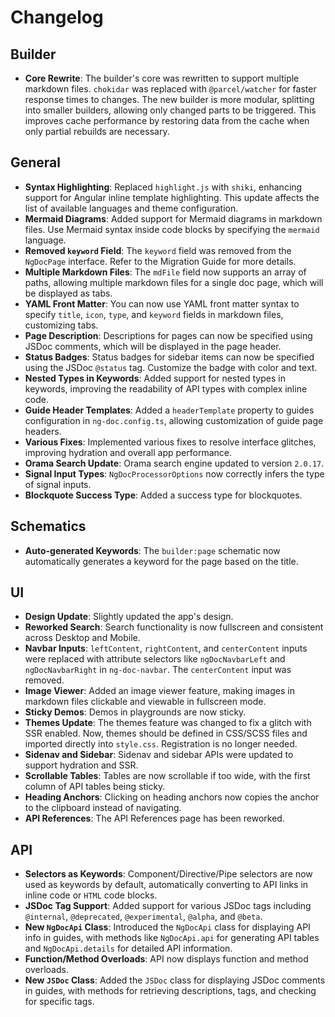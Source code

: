 # Changelog

## Builder

- **Core Rewrite**: The builder's core was rewritten to support multiple markdown files. `chokidar` was replaced with `@parcel/watcher` for faster response times to changes. The new builder is more modular, splitting into smaller builders, allowing only changed parts to be triggered. This improves cache performance by restoring data from the cache when only partial rebuilds are necessary.

## General

- **Syntax Highlighting**: Replaced `highlight.js` with `shiki`, enhancing support for Angular inline template highlighting. This update affects the list of available languages and theme configuration.
- **Mermaid Diagrams**: Added support for Mermaid diagrams in markdown files. Use Mermaid syntax inside code blocks by specifying the `mermaid` language.
- **Removed `keyword` Field**: The `keyword` field was removed from the `NgDocPage` interface. Refer to the Migration Guide for more details.
- **Multiple Markdown Files**: The `mdFile` field now supports an array of paths, allowing multiple markdown files for a single doc page, which will be displayed as tabs.
- **YAML Front Matter**: You can now use YAML front matter syntax to specify `title`, `icon`, `type`, and `keyword` fields in markdown files, customizing tabs.
- **Page Description**: Descriptions for pages can now be specified using JSDoc comments, which will be displayed in the page header.
- **Status Badges**: Status badges for sidebar items can now be specified using the JSDoc `@status` tag. Customize the badge with color and text.
- **Nested Types in Keywords**: Added support for nested types in keywords, improving the readability of API types with complex inline code.
- **Guide Header Templates**: Added a `headerTemplate` property to guides configuration in `ng-doc.config.ts`, allowing customization of guide page headers.
- **Various Fixes**: Implemented various fixes to resolve interface glitches, improving hydration and overall app performance.
- **Orama Search Update**: Orama search engine updated to version `2.0.17`.
- **Signal Input Types**: `NgDocProcessorOptions` now correctly infers the type of signal inputs.
- **Blockquote Success Type**: Added a success type for blockquotes.

## Schematics

- **Auto-generated Keywords**: The `builder:page` schematic now automatically generates a keyword for the page based on the title.

## UI

- **Design Update**: Slightly updated the app's design.
- **Reworked Search**: Search functionality is now fullscreen and consistent across Desktop and Mobile.
- **Navbar Inputs**: `leftContent`, `rightContent`, and `centerContent` inputs were replaced with attribute selectors like `ngDocNavbarLeft` and `ngDocNavbarRight` in `ng-doc-navbar`. The `centerContent` input was removed.
- **Image Viewer**: Added an image viewer feature, making images in markdown files clickable and viewable in fullscreen mode.
- **Sticky Demos**: Demos in playgrounds are now sticky.
- **Themes Update**: The themes feature was changed to fix a glitch with SSR enabled. Now, themes should be defined in CSS/SCSS files and imported directly into `style.css`. Registration is no longer needed.
- **Sidenav and Sidebar**: Sidenav and sidebar APIs were updated to support hydration and SSR.
- **Scrollable Tables**: Tables are now scrollable if too wide, with the first column of API tables being sticky.
- **Heading Anchors**: Clicking on heading anchors now copies the anchor to the clipboard instead of navigating.
- **API References**: The API References page has been reworked.

## API

- **Selectors as Keywords**: Component/Directive/Pipe selectors are now used as keywords by default, automatically converting to API links in inline code or `HTML` code blocks.
- **JSDoc Tag Support**: Added support for various JSDoc tags including `@internal`, `@deprecated`, `@experimental`, `@alpha`, and `@beta`.
- **New `NgDocApi` Class**: Introduced the `NgDocApi` class for displaying API info in guides, with methods like `NgDocApi.api` for generating API tables and `NgDocApi.details` for detailed API information.
- **Function/Method Overloads**: API now displays function and method overloads.
- **New `JSDoc` Class**: Added the `JSDoc` class for displaying JSDoc comments in guides, with methods for retrieving descriptions, tags, and checking for specific tags.
